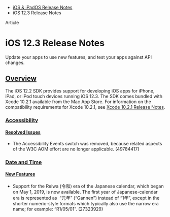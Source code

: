 - [iOS & iPadOS Release Notes](https://developer.apple.com/documentation/ios-ipados-release-notes)
- iOS 12.3 Release Notes

Article

# iOS 12.3 Release Notes

Update your apps to use new features, and test your apps against API changes.

## [Overview](https://developer.apple.com/documentation/ios-ipados-release-notes/ios-12_3-release-notes#overview)

The iOS 12.2 SDK provides support for developing iOS apps for iPhone, iPad, or iPod touch devices running iOS 12.3. The SDK comes bundled with Xcode 10.2.1 available from the Mac App Store. For information on the compatibility requirements for Xcode 10.2.1, see [Xcode 10.2.1 Release Notes](https://developer.apple.com/documentation/Xcode-Release-Notes/xcode-10_2_1-release-notes).

### [Accessibility](https://developer.apple.com/documentation/ios-ipados-release-notes/ios-12_3-release-notes#Accessibility)

#### [Resolved Issues](https://developer.apple.com/documentation/ios-ipados-release-notes/ios-12_3-release-notes#Resolved-Issues)

- The Accessibility Events switch was removed, because related aspects of the W3C AOM effort are no longer applicable. (49784417)

### [Date and Time](https://developer.apple.com/documentation/ios-ipados-release-notes/ios-12_3-release-notes#Date-and-Time)

#### [New Features](https://developer.apple.com/documentation/ios-ipados-release-notes/ios-12_3-release-notes#New-Features)

- Support for the Reiwa (令和) era of the Japanese calendar, which began on May 1, 2019, is now available. The first year of Japanese-calendar era is represented as  “元年” (“Gannen”) instead of “1年”, except in the shorter numeric-style formats which typically also use the narrow era name; for example: “R1/05/01”. (27323929)
